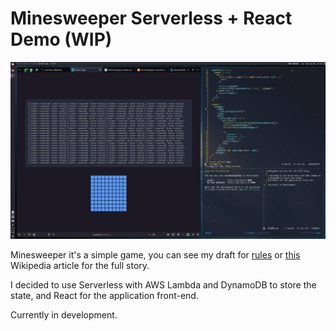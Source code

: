 # Minesweeper Serverless + React Demo (WIP)

![](screenshots/Screenshot_20200602_175747.png)

Minesweeper it's a simple game, you can see my draft for [rules](rules.md) or [this](https://en.wikipedia.org/wiki/Minesweeper_(video_game))
Wikipedia article for the full story.

I decided to use Serverless with AWS Lambda and DynamoDB to store the state,
and React for the application front-end.

Currently in development.
